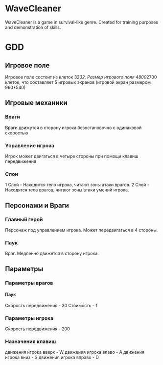 # WaveCleaner
WaveCleaner is a game in survival-like genre. Created for training purposes and demonstration of skills.
# GDD
## Игровое поле
Игровое поле состоит из клеток 32*32. Размер игрового поля 4800*2700 клеток, что составляет 5 игровых экранов (игровой экран размером 960*540)
## Игровые механики
### Враги
Враги движутся в сторону игрока безостановочно с одинаковой скоростью
### Управление игрока
Игрок может двигаться в четыре стороны при помощи клавиш передвижения
### Слои
1 Слой - Находится тело игрока, читают зоны атаки врагов.
2 Слой - Находятся тела врагов, читают зоны атаки умений игрока.
## Персонажи и Враги
### Главный герой
Персонаж под управлением игрока. Может передвигаться в 4 стороны.
### Паук
Враг. Медленно движется в сторону игрока. 
## Параметры
### Параметры врагов
#### Паук
Скорость передвижения - 30
Стоимость - 1
### Параметры игрока
Скорость передвижения - 200
### Назначения клавиш
движения игрока вверх - W 
движения игрока влево - A
движения игрока вниз - S
движения игрока вправо - D
